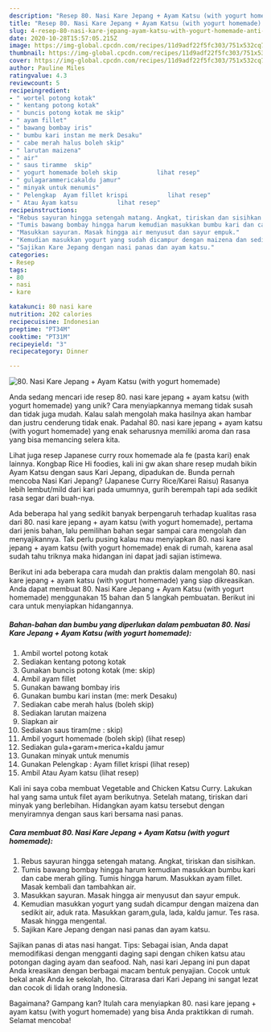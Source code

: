 ```yaml
---
description: "Resep 80. Nasi Kare Jepang + Ayam Katsu (with yogurt homemade) Anti Gagal"
title: "Resep 80. Nasi Kare Jepang + Ayam Katsu (with yogurt homemade) Anti Gagal"
slug: 4-resep-80-nasi-kare-jepang-ayam-katsu-with-yogurt-homemade-anti-gagal
date: 2020-10-28T15:57:05.215Z
image: https://img-global.cpcdn.com/recipes/11d9adf22f5fc303/751x532cq70/80-nasi-kare-jepang-ayam-katsu-with-yogurt-homemade-foto-resep-utama.jpg
thumbnail: https://img-global.cpcdn.com/recipes/11d9adf22f5fc303/751x532cq70/80-nasi-kare-jepang-ayam-katsu-with-yogurt-homemade-foto-resep-utama.jpg
cover: https://img-global.cpcdn.com/recipes/11d9adf22f5fc303/751x532cq70/80-nasi-kare-jepang-ayam-katsu-with-yogurt-homemade-foto-resep-utama.jpg
author: Pauline Miles
ratingvalue: 4.3
reviewcount: 5
recipeingredient:
- " wortel potong kotak"
- " kentang potong kotak"
- " buncis potong kotak me skip"
- " ayam fillet"
- " bawang bombay iris"
- " bumbu kari instan me merk Desaku"
- " cabe merah halus boleh skip"
- " larutan maizena"
- " air"
- " saus tiramme  skip"
- " yogurt homemade boleh skip           lihat resep"
- " gulagarammericakaldu jamur"
- " minyak untuk menumis"
- " Pelengkap  Ayam fillet krispi           lihat resep"
- " Atau Ayam katsu           lihat resep"
recipeinstructions:
- "Rebus sayuran hingga setengah matang. Angkat, tiriskan dan sisihkan."
- "Tumis bawang bombay hingga harum kemudian masukkan bumbu kari dan cabe merah giling. Tumis hingga harum. Masukkan ayam fillet. Masak kembali dan tambahkan air."
- "Masukkan sayuran. Masak hingga air menyusut dan sayur empuk."
- "Kemudian masukkan yogurt yang sudah dicampur dengan maizena dan sedikit air, aduk rata. Masukkan garam,gula, lada, kaldu jamur. Tes rasa. Masak hingga mengental."
- "Sajikan Kare Jepang dengan nasi panas dan ayam katsu."
categories:
- Resep
tags:
- 80
- nasi
- kare

katakunci: 80 nasi kare 
nutrition: 202 calories
recipecuisine: Indonesian
preptime: "PT34M"
cooktime: "PT31M"
recipeyield: "3"
recipecategory: Dinner

---
```



![80. Nasi Kare Jepang + Ayam Katsu (with yogurt homemade)](https://img-global.cpcdn.com/recipes/11d9adf22f5fc303/751x532cq70/80-nasi-kare-jepang-ayam-katsu-with-yogurt-homemade-foto-resep-utama.jpg)

Anda sedang mencari ide resep 80. nasi kare jepang + ayam katsu (with yogurt homemade) yang unik? Cara menyiapkannya memang tidak susah dan tidak juga mudah. Kalau salah mengolah maka hasilnya akan hambar dan justru cenderung tidak enak. Padahal 80. nasi kare jepang + ayam katsu (with yogurt homemade) yang enak seharusnya memiliki aroma dan rasa yang bisa memancing selera kita.

Lihat juga resep Japanese curry roux homemade ala fe (pasta kari) enak lainnya. Kongbap Rice Hi foodies, kali ini gw akan share resep mudah bikin Ayam Katsu dengan saus Kari Jepang, dipadukan de. Bunda pernah mencoba Nasi Kari Jepang? (Japanese Curry Rice/Karei Raisu) Rasanya lebih lembut/mild dari kari pada umumnya, gurih berempah tapi ada sedikit rasa segar dari buah-nya.

Ada beberapa hal yang sedikit banyak berpengaruh terhadap kualitas rasa dari 80. nasi kare jepang + ayam katsu (with yogurt homemade), pertama dari jenis bahan, lalu pemilihan bahan segar sampai cara mengolah dan menyajikannya. Tak perlu pusing kalau mau menyiapkan 80. nasi kare jepang + ayam katsu (with yogurt homemade) enak di rumah, karena asal sudah tahu triknya maka hidangan ini dapat jadi sajian istimewa.


Berikut ini ada beberapa cara mudah dan praktis dalam mengolah 80. nasi kare jepang + ayam katsu (with yogurt homemade) yang siap dikreasikan. Anda dapat membuat 80. Nasi Kare Jepang + Ayam Katsu (with yogurt homemade) menggunakan 15 bahan dan 5 langkah pembuatan. Berikut ini cara untuk menyiapkan hidangannya.

<!--inarticleads1-->

##### Bahan-bahan dan bumbu yang diperlukan dalam pembuatan 80. Nasi Kare Jepang + Ayam Katsu (with yogurt homemade):

1. Ambil  wortel potong kotak
1. Sediakan  kentang potong kotak
1. Gunakan  buncis potong kotak (me: skip)
1. Ambil  ayam fillet
1. Gunakan  bawang bombay iris
1. Gunakan  bumbu kari instan (me: merk Desaku)
1. Sediakan  cabe merah halus (boleh skip)
1. Sediakan  larutan maizena
1. Siapkan  air
1. Sediakan  saus tiram(me : skip)
1. Ambil  yogurt homemade (boleh skip)           (lihat resep)
1. Sediakan  gula+garam+merica+kaldu jamur
1. Gunakan  minyak untuk menumis
1. Gunakan  Pelengkap : Ayam fillet krispi           (lihat resep)
1. Ambil  Atau Ayam katsu           (lihat resep)


Kali ini saya coba membuat Vegetable and Chicken Katsu Curry. Lakukan hal yang sama untuk filet ayam berikutnya. Setelah matang, tiriskan dari minyak yang berlebihan. Hidangkan ayam katsu tersebut dengan menyiramnya dengan saus kari bersama nasi panas. 

<!--inarticleads2-->

##### Cara membuat 80. Nasi Kare Jepang + Ayam Katsu (with yogurt homemade):

1. Rebus sayuran hingga setengah matang. Angkat, tiriskan dan sisihkan.
1. Tumis bawang bombay hingga harum kemudian masukkan bumbu kari dan cabe merah giling. Tumis hingga harum. Masukkan ayam fillet. Masak kembali dan tambahkan air.
1. Masukkan sayuran. Masak hingga air menyusut dan sayur empuk.
1. Kemudian masukkan yogurt yang sudah dicampur dengan maizena dan sedikit air, aduk rata. Masukkan garam,gula, lada, kaldu jamur. Tes rasa. Masak hingga mengental.
1. Sajikan Kare Jepang dengan nasi panas dan ayam katsu.


Sajikan panas di atas nasi hangat. Tips: Sebagai isian, Anda dapat memodifikasi dengan mengganti daging sapi dengan chiken katsu atau potongan daging ayam dan seafood. Nah, nasi kari Jepang ini pun dapat Anda kreasikan dengan berbagai macam bentuk penyajian. Cocok untuk bekal anak Anda ke sekolah, lho. Citrarasa dari Kari Jepang ini sangat lezat dan cocok di lidah orang Indonesia. 

Bagaimana? Gampang kan? Itulah cara menyiapkan 80. nasi kare jepang + ayam katsu (with yogurt homemade) yang bisa Anda praktikkan di rumah. Selamat mencoba!
